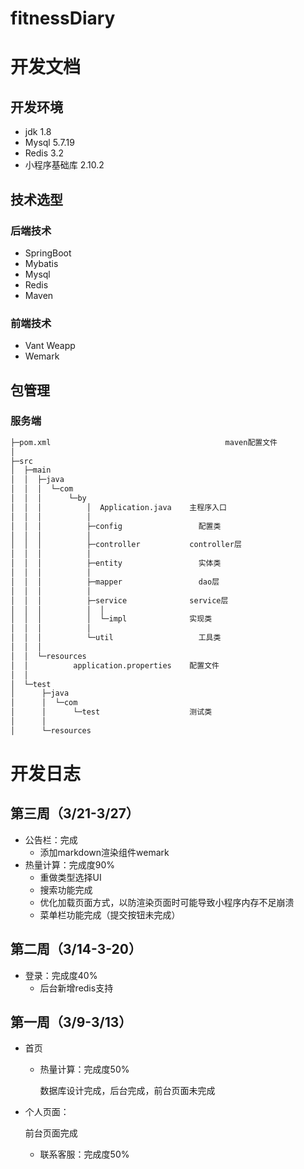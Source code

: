 # fitnessDiary

# 开发文档

## 开发环境

- jdk 1.8
- Mysql 5.7.19
- Redis 3.2
- 小程序基础库 2.10.2


## 技术选型

### 后端技术

- SpringBoot
- Mybatis
- Mysql
- Redis
- Maven

### 前端技术

- Vant Weapp
- Wemark



## 包管理

### 服务端

```txt
├─pom.xml 								        maven配置文件
│      
├─src
│  ├─main
│  │  ├─java
│  │  │  └─com
│  │  │      └─by
│  │  │          │  Application.java 	主程序入口
│  │  │          │  
│  │  │          ├─config				  配置类
│  │  │          │      
│  │  │          ├─controller			controller层
│  │  │          │      
│  │  │          ├─entity				  实体类
│  │  │          │      
│  │  │          ├─mapper				  dao层
│  │  │          │      
│  │  │          ├─service				service层
│  │  │          │  │  
│  │  │          │  └─impl				实现类
│  │  │          │          
│  │  │          └─util					  工具类
│  │  │                      
│  │  └─resources
│  │          application.properties	配置文件
│  │          
│  └─test
│      ├─java
│      │  └─com
│      │      └─test					测试类
│      │              
│      └─resources
```







# 开发日志

## 第三周（3/21-3/27）

- 公告栏：完成
  - 添加markdown渲染组件wemark
- 热量计算：完成度90%
  - 重做类型选择UI
  - 搜索功能完成
  - 优化加载页面方式，以防渲染页面时可能导致小程序内存不足崩溃
  - 菜单栏功能完成（提交按钮未完成）




## 第二周（3/14-3-20）

- 登录：完成度40%
  - 后台新增redis支持





## 第一周（3/9-3/13）

- 首页

  - 热量计算：完成度50%

    数据库设计完成，后台完成，前台页面未完成

- 个人页面：

  前台页面完成

  - 联系客服：完成度50%

